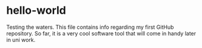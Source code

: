 # hello-world
Testing the waters.
This file contains info regarding my first GitHub repository. So far, it is a very cool software tool that will come in handy later in uni work.
